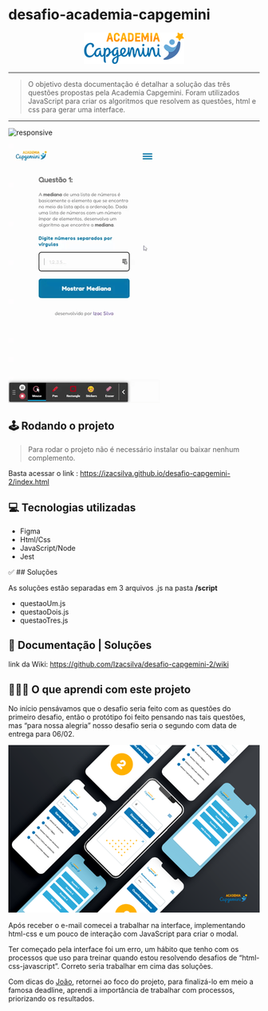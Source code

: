 # desafio-academia-capgemini

<center><img src="./Imagens/logo-capgemini-README.png"></center>

---
> O objetivo desta documentação é detalhar a solução das três questões propostas pela Academia Capgemini. Foram utilizados JavaScript para criar os algoritmos que resolvem as questões, html e css para gerar uma interface.

---

![responsive](./Imagens/Desafio%20de%20Programa%C3%A7%C3%A3o%20-%20Capgemini.gif)

![testAplication](./Imagens/Desafio%20de%20Programa%C3%A7%C3%A3o%20-%20test%20aplica%C3%A7%C3%A3o.gif)

## 🕹 Rodando o projeto

> Para rodar o projeto não é necessário instalar ou baixar nenhum complemento.

Basta acessar o link : https://izacsilva.github.io/desafio-capgemini-2/index.html

## 💻 Tecnologias utilizadas

- Figma 
- Html/Css
- JavaScript/Node
- Jest

✅ ## Soluções

As soluções estão separadas em 3 arquivos .js na pasta **/script**

- questaoUm.js
- questaoDois.js
- questaoTres.js

## 📖 Documentação | Soluções

link da Wiki: https://github.com/Izacsilva/desafio-capgemini-2/wiki

## 👨🏾‍🏫 O que aprendi com este projeto

No início pensávamos que o desafio seria feito com as questões do primeiro desafio, então o protótipo foi feito pensando nas tais questões, mas “para nossa alegria” nosso desafio seria o segundo com data de entrega para 06/02.

![interface](./Imagens/UI%20-%20design%20figma.png)

Após receber o e-mail comecei a trabalhar na interface, implementando html-css e um pouco de interação com JavaScript para criar o modal.

Ter começado pela interface foi um erro, um hábito que tenho com os processos que uso para treinar quando estou resolvendo desafios de “html-css-javascript”. Correto seria trabalhar em cima das soluções.

Com dicas do [João](https://github.com/jobafi), retornei ao foco do projeto, para finalizá-lo em meio a famosa deadline, aprendi a importância de trabalhar com processos, priorizando os resultados.



